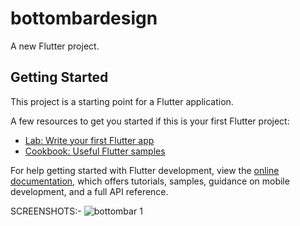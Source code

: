 # bottombardesign

A new Flutter project.

## Getting Started

This project is a starting point for a Flutter application.

A few resources to get you started if this is your first Flutter project:

- [Lab: Write your first Flutter app](https://docs.flutter.dev/get-started/codelab)
- [Cookbook: Useful Flutter samples](https://docs.flutter.dev/cookbook)

For help getting started with Flutter development, view the
[online documentation](https://docs.flutter.dev/), which offers tutorials,
samples, guidance on mobile development, and a full API reference.

SCREENSHOTS:-
![bottombar 1](https://github.com/vaibhavaiscoder/bottombardesign/assets/93149685/c5829038-6ee5-42b6-8f7c-c704bbdbc329)

